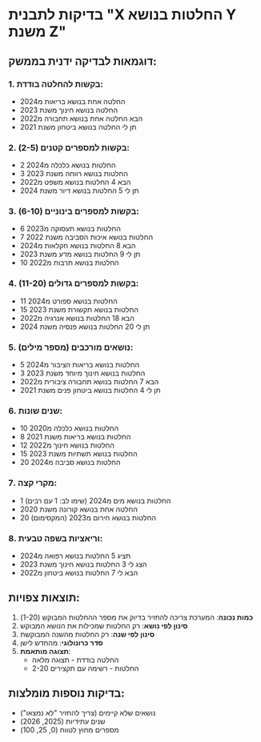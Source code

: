 # בדיקות לתבנית "X החלטות בנושא Y משנת Z"

## דוגמאות לבדיקה ידנית בממשק:

### 1. בקשות להחלטה בודדת:
- החלטה אחת בנושא בריאות מ2024
- החלטה בנושא חינוך משנת 2023
- הבא החלטה אחת בנושא תחבורה מ2022
- תן לי החלטה בנושא ביטחון משנת 2021

### 2. בקשות למספרים קטנים (2-5):
- 2 החלטות בנושא כלכלה מ2024
- 3 החלטות בנושא רווחה משנת 2023
- הבא 4 החלטות בנושא משפט מ2022
- תן לי 5 החלטות בנושא דיור משנת 2024

### 3. בקשות למספרים בינוניים (6-10):
- 6 החלטות בנושא תעסוקה מ2023
- 7 החלטות בנושא איכות הסביבה משנת 2022
- הבא 8 החלטות בנושא חקלאות מ2024
- תן לי 9 החלטות בנושא מדע משנת 2023
- 10 החלטות בנושא תרבות מ2022

### 4. בקשות למספרים גדולים (11-20):
- 11 החלטות בנושא ספורט מ2024
- 15 החלטות בנושא תקשורת משנת 2023
- הבא 18 החלטות בנושא אנרגיה מ2022
- תן לי 20 החלטות בנושא פנסיה משנת 2024

### 5. נושאים מורכבים (מספר מילים):
- 5 החלטות בנושא בריאות הציבור מ2024
- 3 החלטות בנושא חינוך מיוחד משנת 2023
- הבא 7 החלטות בנושא תחבורה ציבורית מ2022
- תן לי 4 החלטות בנושא ביטחון פנים משנת 2021

### 6. שנים שונות:
- 10 החלטות בנושא כלכלה מ2020
- 8 החלטות בנושא בריאות משנת 2021
- 12 החלטות בנושא חינוך מ2022
- 15 החלטות בנושא תשתיות משנת 2023
- 20 החלטות בנושא סביבה מ2024

### 7. מקרי קצה:
- 1 החלטות בנושא מים מ2024 (שימו לב: 1 עם רבים)
- החלטה אחת בנושא קורונה משנת 2020
- 20 החלטות בנושא חירום מ2023 (המקסימום)

### 8. וריאציות בשפה טבעית:
- תציג 5 החלטות בנושא רפואה מ2024
- הצג לי 3 החלטות בנושא חינוך משנת 2023
- הבא לי 7 החלטות בנושא ביטחון מ2022

## תוצאות צפויות:
1. **כמות נכונה**: המערכת צריכה להחזיר בדיוק את מספר ההחלטות המבוקש (1-20)
2. **סינון לפי נושא**: רק החלטות שמכילות את הנושא המבוקש
3. **סינון לפי שנה**: רק החלטות מהשנה המבוקשת
4. **סדר כרונולוגי**: מהחדש לישן
5. **תצוגה מותאמת**: 
   - החלטה בודדת - תצוגה מלאה
   - 2-20 החלטות - רשימה עם תקצירים

## בדיקות נוספות מומלצות:
- נושאים שלא קיימים (צריך להחזיר "לא נמצאו")
- שנים עתידיות (2025, 2026)
- מספרים מחוץ לטווח (0, 25, 100)
